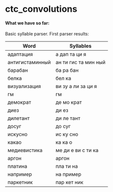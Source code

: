 # ctc_convolutions

####  What we have so far:

Basic syllable parser. First parser results:

Word | Syllables
-----|-----------
адаптация | а дап та ци я
антигистаминный | ан ти гис та мин ный
барабан | ба ра бан
белка | бел ка
визуализация | ви зу а ли за ци я
гм | гм
демократ | де мо крат
диез | ди ез
дилетант | ди ле тант
досуг | до суг
искусно | ис ку сно
какао | ка ка о
медиевистика | ме ди е ви с ти ка
аргон | аргон
платина | пла ти на
например | на пример
паркетник | пар кет ник
